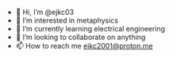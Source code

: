 - 👋 Hi, I’m @ejkc03
- 👀 I’m interested in metaphysics
- 🌱 I’m currently learning electrical engineering
- 💞️ I’m looking to collaborate on anything
- 📫 How to reach me ejkc2001@proton.me
